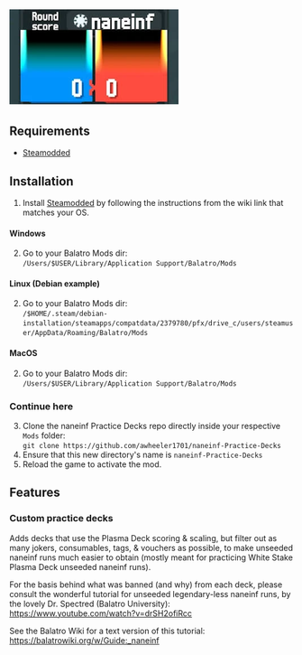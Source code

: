 ![naneinf Practice Decks logo](assets/naneinf-Practice-Decks_Logo.png)
--
## Requirements
- [Steamodded](https://github.com/Steamodded/smods)

## Installation

1. Install [Steamodded](https://github.com/Steamodded/smods/wiki) by following the instructions from the wiki link that matches your OS.

#### Windows
2. Go to your Balatro Mods dir:\
`/Users/$USER/Library/Application Support/Balatro/Mods`

#### Linux (Debian example)
2. Go to your Balatro Mods dir:\
`/$HOME/.steam/debian-installation/steamapps/compatdata/2379780/pfx/drive_c/users/steamuser/AppData/Roaming/Balatro/Mods`

#### MacOS
2. Go to your Balatro Mods dir:\
`/Users/$USER/Library/Application Support/Balatro/Mods`

### Continue here

3. Clone the naneinf Practice Decks repo directly inside your respective `Mods` folder:\
`git clone https://github.com/awheeler1701/naneinf-Practice-Decks`
4. Ensure that this new directory's name is `naneinf-Practice-Decks`
5. Reload the game to activate the mod.

## Features
### Custom practice decks
Adds decks that use the Plasma Deck scoring & scaling, but filter out as many jokers, consumables, tags, & vouchers as possible, to make unseeded naneinf runs much easier to obtain (mostly meant for practicing White Stake Plasma Deck unseeded naneinf runs).

For the basis behind what was banned (and why) from each deck, please consult the wonderful tutorial for unseeded legendary-less naneinf runs, by the lovely Dr. Spectred (Balatro University):\
https://www.youtube.com/watch?v=drSH2ofiRcc

See the Balatro Wiki for a text version of this tutorial:\
https://balatrowiki.org/w/Guide:_naneinf
